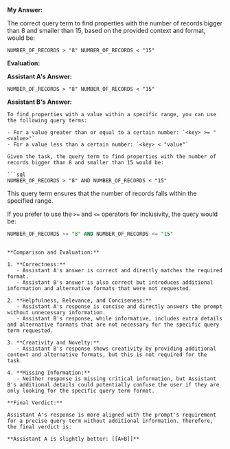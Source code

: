
**My Answer:**

The correct query term to find properties with the number of records bigger than 8 and smaller than 15, based on the provided context and format, would be:

```
NUMBER_OF_RECORDS > "8" NUMBER_OF_RECORDS < "15"
```

**Evaluation:**

**Assistant A's Answer:**

```
NUMBER_OF_RECORDS > "8" NUMBER_OF_RECORDS < "15"
```

**Assistant B's Answer:**

```
To find properties with a value within a specific range, you can use the following query terms:

- For a value greater than or equal to a certain number: `<key> >= "<value>"`
- For a value less than a certain number: `<key> < "value"`

Given the task, the query term to find properties with the number of records bigger than 8 and smaller than 15 would be:

```sql
NUMBER_OF_RECORDS > "8" AND NUMBER_OF_RECORDS < "15"
```

This query term ensures that the number of records falls within the specified range. 

If you prefer to use the `>=` and `<=` operators for inclusivity, the query would be:

```sql
NUMBER_OF_RECORDS >= "8" AND NUMBER_OF_RECORDS <= "15"
```
```

**Comparison and Evaluation:**

1. **Correctness:**
   - Assistant A's answer is correct and directly matches the required format.
   - Assistant B's answer is also correct but introduces additional information and alternative formats that were not requested.

2. **Helpfulness, Relevance, and Conciseness:**
   - Assistant A's response is concise and directly answers the prompt without unnecessary information.
   - Assistant B's response, while informative, includes extra details and alternative formats that are not necessary for the specific query term requested.

3. **Creativity and Novelty:**
   - Assistant B's response shows creativity by providing additional context and alternative formats, but this is not required for the task.

4. **Missing Information:**
   - Neither response is missing critical information, but Assistant B's additional details could potentially confuse the user if they are only looking for the specific query term format.

**Final Verdict:**

Assistant A's response is more aligned with the prompt's requirement for a precise query term without additional information. Therefore, the final verdict is:

**Assistant A is slightly better: [[A>B]]**